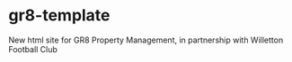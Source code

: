 # gr8-template
New html site for GR8 Property Management, in partnership with Willetton Football Club
